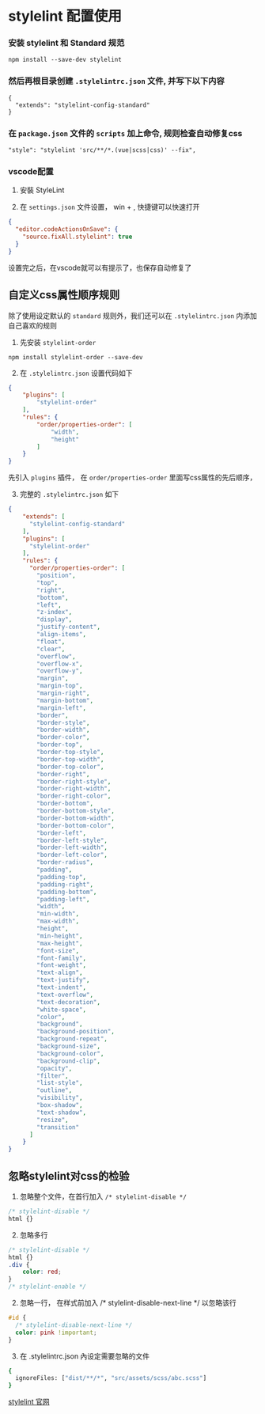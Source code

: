 # stylelint 配置使用

### 安装 stylelint 和 Standard 规范

```
npm install --save-dev stylelint
```

### 然后再根目录创建 `.stylelintrc.json` 文件, 并写下以下内容

```
{
  "extends": "stylelint-config-standard"
}
```

### 在 `package.json` 文件的 `scripts` 加上命令, 规则检查自动修复css

```
"style": "stylelint 'src/**/*.(vue|scss|css)' --fix",
```

### vscode配置

1. 安裝 StyleLint

2. 在 `settings.json` 文件设置， win + , 快捷键可以快速打开

```json
{
  "editor.codeActionsOnSave": {
    "source.fixAll.stylelint": true
  }
}
```
设置完之后，在vscode就可以有提示了，也保存自动修复了


## 自定义css属性顺序规则

除了使用设定默认的 `standard` 规则外，我们还可以在 `.stylelintrc.json` 内添加自己喜欢的规则

1. 先安装 `stylelint-order`

```
npm install stylelint-order --save-dev
```

2. 在 `.stylelintrc.json` 设置代码如下

```json
{
    "plugins": [
        "stylelint-order"
    ],
    "rules": {
        "order/properties-order": [
            "width",
            "height"
        ]
    }
}
```

先引入 `plugins` 插件， 在 ` order/properties-order ` 里面写css属性的先后顺序，

3. 完整的 `.stylelintrc.json` 如下

```json
{
    "extends": [
      "stylelint-config-standard"
    ],
    "plugins": [
      "stylelint-order"
    ],
    "rules": {
      "order/properties-order": [
        "position",
        "top",
        "right",
        "bottom",
        "left",
        "z-index",
        "display",
        "justify-content",
        "align-items",
        "float",
        "clear",
        "overflow",
        "overflow-x",
        "overflow-y",
        "margin",
        "margin-top",
        "margin-right",
        "margin-bottom",
        "margin-left",
        "border",
        "border-style",
        "border-width",
        "border-color",
        "border-top",
        "border-top-style",
        "border-top-width",
        "border-top-color",
        "border-right",
        "border-right-style",
        "border-right-width",
        "border-right-color",
        "border-bottom",
        "border-bottom-style",
        "border-bottom-width",
        "border-bottom-color",
        "border-left",
        "border-left-style",
        "border-left-width",
        "border-left-color",
        "border-radius",
        "padding",
        "padding-top",
        "padding-right",
        "padding-bottom",
        "padding-left",
        "width",
        "min-width",
        "max-width",
        "height",
        "min-height",
        "max-height",
        "font-size",
        "font-family",
        "font-weight",
        "text-align",
        "text-justify",
        "text-indent",
        "text-overflow",
        "text-decoration",
        "white-space",
        "color",
        "background",
        "background-position",
        "background-repeat",
        "background-size",
        "background-color",
        "background-clip",
        "opacity",
        "filter",
        "list-style",
        "outline",
        "visibility",
        "box-shadow",
        "text-shadow",
        "resize",
        "transition"
      ]
    }
}
```


## 忽略stylelint对css的检验

1. 忽略整个文件，在首行加入 `/* stylelint-disable */`

```css
/* stylelint-disable */
html {}
```

2. 忽略多行

```css
/* stylelint-disable */
html {}
.div {
    color: red;
}
/* stylelint-enable */
```

2. 忽略一行， 在样式前加入 /* stylelint-disable-next-line */ 以忽略该行

```css
#id {
  /* stylelint-disable-next-line */
  color: pink !important;
}
```

3. 在 .stylelintrc.json 內设定需要忽略的文件

```sh
{
  ignoreFiles: ["dist/**/*", "src/assets/scss/abc.scss"]
}
```


[stylelint 官网](https://stylelint.io/)
